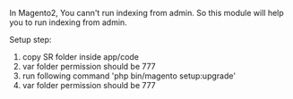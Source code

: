 In Magento2, You cann't run indexing from admin. So this module will help you to run indexing from admin.

Setup step:

1. copy SR folder inside app/code
2. var folder permission should be 777
3. run following command 'php bin/magento setup:upgrade'
4. var folder permission should be 777
